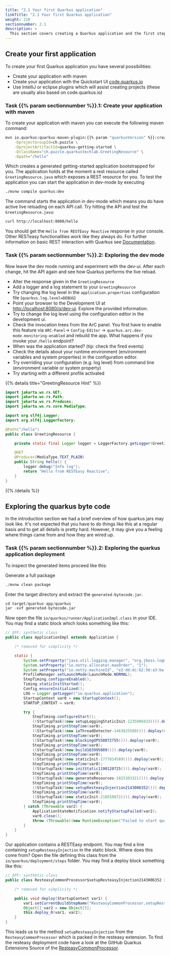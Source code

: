 ```yaml
---
title: "2.1 Your first Quarkus application"
linkTitle: "2.1 Your first Quarkus application"
weight: 210
sectionnumber: 2.1
description: >
  This section covers creating a Quarkus application and the first steps.
---
```


## Create your first application

To create your first Quarkus application you have several possibilities:

* Create your application with maven
* Create your application with the Quickstart UI [code.quarkus.io](https://code.quarkus.io/)
* Use IntelliJ or eclipse plugins which will assist creating projects (these are usually also based on code.quarkus.io)


### Task {{% param sectionnumber %}}.1: Create your application with maven

To create your application with maven you can execute the following maven
command:

```bash
mvn io.quarkus:quarkus-maven-plugin:{{% param "quarkusVersion" %}}:create \
    -DprojectGroupId=ch.puzzle \
    -DprojectArtifactId=quarkus-getting-started \
    -DclassName="ch.puzzle.quarkustechlab.GreetingResource" \
    -Dpath="/hello"
```

Which creates a generated getting-started application bootstrapped for you. The
application holds at the moment a rest resource called `GreetingResource.java`
which exposes a REST resource for you.
To test the application you can start the application in dev-mode by executing

```bash
./mvnw compile quarkus:dev
```

The command starts the application in dev-mode which means you do have active
live reloading on each API call. Try hitting the API and test the
`GreetingResource.java`:

```bash
curl http://localhost:8080/hello
```

You should get the `Hello from RESTEasy Reactive` response in your console. Other RESTeasy functionalities work like they always do.
For further information on basic REST interaction with Quarkus see [Documentation](https://quarkus.io/guides/rest-json).


### Task {{% param sectionnumber %}}.2: Exploring the dev mode

Now leave the dev mode running and experiment with the dev-ui. After each change, hit the API again and see how Quarkus
performs the live reload.

* Alter the response given in the `GreetingResource`
* Add a logger and a log statement to your `GreetingResource`
* Try changing the log level in the `application.properties` configuration file (`quarkus.log.level=DEBUG`)
* Point your browser to the Development UI at [http://localhost:8080/q/dev-ui](http://localhost:8080/q/dev). Explore the
provided information.
* Try to change the log level using the configuration editor in the development ui.
* Check the invocation trees from the ArC panel. You first have to enable this feature via `ARC-Panel`-> `Config-Editor` -> `quarkus.arc.dev-mode.monitoring-enabled` and rebuild the app. What happens if you invoke your `/hello` endpoint?
* When was the application started? (tip: check the fired events)
* Check the details about your runtime environment (environment variables and system properties) in the configuration
editor.
* Try overriding your configuration (e.g. log level) from command line (environment variable or system property)
* Try starting with a different profile activated


{{% details title="GreetingResource Hint" %}}
```java
import jakarta.ws.rs.GET;
import jakarta.ws.rs.Path;
import jakarta.ws.rs.Produces;
import jakarta.ws.rs.core.MediaType;

import org.slf4j.Logger;
import org.slf4j.LoggerFactory;

@Path("/hello")
public class GreetingResource {

    private static final Logger logger = LoggerFactory.getLogger(GreetingResource.class);

    @GET
    @Produces(MediaType.TEXT_PLAIN)
    public String hello() {
        logger.debug("Info log");
        return "Hello from RESTEasy Reactive";
    }
}
```
{{% /details %}}


## Exploring the quarkus byte code

In the introduction section we had a brief overview of how quarkus jars may look like. It's not expected that you have
to do things like this at a regular basis and to get all details is pretty hard. However, it may give you a feeling
where things came from and how they are wired up.


### Task {{% param sectionnumber %}}.2: Exploring the quarkus application deployment

To inspect the generated items proceed like this:

Generate a full package
```s
./mvnw clean package
```

Enter the target directory and extract the `generated-bytecode.jar`.
```s
cd target/quarkus-app/quarkus
jar -xvf generated-bytecode.jar
```

Now open the file `io/quarkus/runner/ApplicationImpl.class` in your IDE. You may find a static block which looks
something like this:

```java
// $FF: synthetic class
public class ApplicationImpl extends Application {

    /* removed for simplicity */

    static {
        System.setProperty("java.util.logging.manager", "org.jboss.logmanager.LogManager");
        System.setProperty("io.netty.allocator.maxOrder", "1");
        System.setProperty("io.netty.machineId", "e2:dd:dc:62:56:a3:ba:f8");
        ProfileManager.setLaunchMode(LaunchMode.NORMAL);
        StepTiming.configureEnabled();
        Timing.staticInitStarted();
        Config.ensureInitialized();
        LOG = Logger.getLogger("io.quarkus.application");
        StartupContext var0 = new StartupContext();
        STARTUP_CONTEXT = var0;

        try {
            StepTiming.configureStart();
            ((StartupTask)(new setupLoggingStaticInit-1235809433())).deploy(var0);
            StepTiming.printStepTime(var0);
            ((StartupTask)(new ioThreadDetector-1463825589())).deploy(var0);
            StepTiming.printStepTime(var0);
            ((StartupTask)(new blockingOP558072755())).deploy(var0);
            StepTiming.printStepTime(var0);
            ((StartupTask)(new build163995889())).deploy(var0);
            StepTiming.printStepTime(var0);
            ((StartupTask)(new staticInit-1777814589())).deploy(var0);
            StepTiming.printStepTime(var0);
            ((StartupTask)(new initStatic1190120725())).deploy(var0);
            StepTiming.printStepTime(var0);
            ((StartupTask)(new generateResources-1025303321())).deploy(var0);
            StepTiming.printStepTime(var0);
            ((StartupTask)(new setupResteasyInjection2143006352())).deploy(var0);
            StepTiming.printStepTime(var0);
            ((StartupTask)(new staticInit-210558872())).deploy(var0);
            StepTiming.printStepTime(var0);
        } catch (Throwable var2) {
            ApplicationStateNotification.notifyStartupFailed(var2);
            var0.close();
            throw (Throwable)(new RuntimeException("Failed to start quarkus", var2));
        }
    }
}
```

Our application contains a RESTEasy endpoint. You may find a line containing `setupResteasyInjection` in the static block.
Where does this come from? Open the file defining this class from the `io/quarkus/deployment/steps` folder. You may find
a deploy block something like this:

```java
// $FF: synthetic class
public class ResteasyCommonProcessor$setupResteasyInjection2143006352 implements StartupTask {

    /* removed for simplicity */

    public void deploy(StartupContext var1) {
        var1.setCurrentBuildStepName("ResteasyCommonProcessor.setupResteasyInjection");
        Object[] var2 = new Object[5];
        this.deploy_0(var1, var2);
    }
}
```

This leads us to the method `setupResteasyInjection` from the `ResteasyCommonProcessor` which is packed in the resteasy
extension. To find the resteasy deployment code have a look at the GitHub Quarkus Extensions Source of the [ResteasyCommonProcessor](https://github.com/quarkusio/quarkus/blob/main/extensions/resteasy-classic/resteasy-common/deployment/src/main/java/io/quarkus/resteasy/common/deployment/ResteasyCommonProcessor.java).

